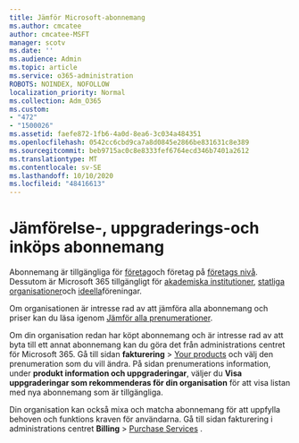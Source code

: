 ```yaml
---
title: Jämför Microsoft-abonnemang
ms.author: cmcatee
author: cmcatee-MSFT
manager: scotv
ms.date: ''
ms.audience: Admin
ms.topic: article
ms.service: o365-administration
ROBOTS: NOINDEX, NOFOLLOW
localization_priority: Normal
ms.collection: Adm_O365
ms.custom:
- "472"
- "1500026"
ms.assetid: faefe872-1fb6-4a0d-8ea6-3c034a484351
ms.openlocfilehash: 0542cc6cbd9ca7a8d0845e2866be831631c8e389
ms.sourcegitcommit: beb9715ac0c8e8333fef6764ecd346b7401a2612
ms.translationtype: MT
ms.contentlocale: sv-SE
ms.lasthandoff: 10/10/2020
ms.locfileid: "48416613"
---
```

# <a name="compare-upgrade-or-purchase-subscriptions"></a>Jämförelse-, uppgraderings-och inköps abonnemang
  
Abonnemang är tillgängliga för [företag](https://www.microsoft.com/microsoft-365/business/compare-all-microsoft-365-business-products?tab=2&rtc=1)och företag på [företags nivå](https://www.microsoft.com/microsoft-365/enterprise/compare-office-365-plans?rtc=1). Dessutom är Microsoft 365 tillgängligt för [akademiska institutioner](https://www.microsoft.com/microsoft-365/academic/compare-office-365-education-plans?rtc=1&activetab=tab%3aprimaryr1), [statliga organisationer](https://www.microsoft.com/microsoft-365/government/compare-office-365-government-plans?rtc=1)och [ideella](https://www.microsoft.com/microsoft-365/nonprofit/office-365-nonprofit-plans-and-pricing?&rtc=1&activetab=tab%3aprimaryr1)föreningar.
  
Om organisationen är intresse rad av att jämföra alla abonnemang och priser kan du läsa igenom [Jämför alla prenumerationer](https://www.microsoft.com/microsoft-365/enterprise/compare-office-365-plans?rtc=1).
  
Om din organisation redan har köpt abonnemang och är intresse rad av att byta till ett annat abonnemang kan du göra det från administrations centret för Microsoft 365. Gå till sidan **fakturering** \> [Your products](https://go.microsoft.com/fwlink/p/?linkid=842054) och välj den prenumeration som du vill ändra. På sidan prenumerations information, under **produkt information och uppgraderingar**, väljer du **Visa uppgraderingar som rekommenderas för din organisation** för att visa listan med nya abonnemang som är tillgängliga.
  
Din organisation kan också mixa och matcha abonnemang för att uppfylla behoven och funktions kraven för användarna. Gå till sidan fakturering i administrations centret **Billing** \> [Purchase Services](https://go.microsoft.com/fwlink/p/?linkid=868433) . 